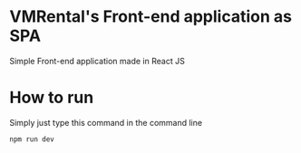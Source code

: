 # VMRental's Front-end application as SPA

Simple Front-end application made in React JS

# How to run

Simply just type this command in the command line

```
npm run dev
```